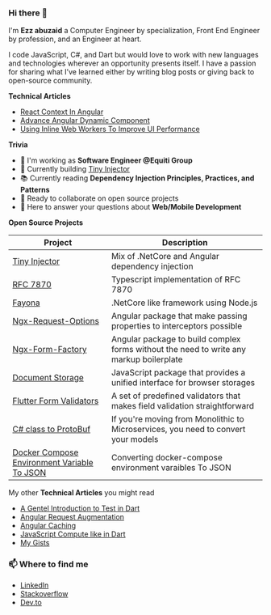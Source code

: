 ### Hi there 👋

I'm **Ezz abuzaid** a Computer Engineer by specialization, Front End Engineer by profession, and an Engineer at heart.

I code JavaScript, C#, and Dart but would love to work with new languages and technologies wherever an opportunity presents itself. I have a passion for sharing what I’ve learned either by writing blog posts or giving back to open-source community.


**Technical Articles**
* [React Context In Angular](https://dev.to/ezzabuzaid/react-context-in-angular-i4a)
* [Advance Angular Dynamic Component](https://dev.to/this-is-angular/advance-angular-dynamic-component-12e)
* [Using Inline Web Workers To Improve UI Performance](https://dev.to/ezzabuzaid/using-inline-web-workers-to-improve-ui-performance-540n)

**Trivia**

- 🔭 I'm working as **Software Engineer @Equiti Group**
- 🌱 Currently building [Tiny Injector](https://github.com/ezzabuzaid/tiny-injector)
- 📚 Currently reading **Dependency Injection Principles, Practices, and Patterns**
- 👯 Ready to collaborate on open source projects
- 💬 Here to answer your questions about **Web/Mobile Development**

**Open Source Projects**
<table>
  <thead>
    <tr>
      <th>Project</th>
      <th>Description</th>
    </tr>
  </thead>
  <tbody>
    <tr>
      <td><a href='https://github.com/ezzabuzaid/tiny-injector'>Tiny Injector</a></td>
      <td>Mix of .NetCore and Angular dependency injection</td>
    </tr>
    <tr>
      <td><a href='https://github.com/ezzabuzaid/rfc-7807-problem-details'>RFC 7870</a></td>
      <td>Typescript implementation of RFC 7870</td>
    </tr>
    <tr>
      <td><a href='https://github.com/ezzabuzaid/fayona'>Fayona</a></td>
      <td>.NetCore like framework using Node.js</td>
    </tr>
    <tr>
      <td><a href='https://github.com/ezzabuzaid/ngx-request-options'>Ngx-Request-Options</a></td>
      <td>Angular package that make passing properties to interceptors possible</td>
    </tr>
    <tr>
      <td><a href='https://github.com/ezzabuzaid/ngx-form-factory'>Ngx-Form-Factory</a></td>
      <td>Angular package to build complex forms without the need to write any markup boilerplate</td>
    </tr>
    <tr>
      <td><a href='https://github.com/ezzabuzaid/document-storage'>Document Storage</a></td>
      <td>JavaScript package that provides a unified interface for browser storages</td>
    </tr>
    <tr>
      <td><a href='https://github.com/ezzabuzaid/form-validators'>Flutter Form Validators</a></td>
      <td>A set of predefined validators that makes field validation straightforward</td>
    </tr>
    <tr>
      <td><a href='https://repl.it/join/cplrwnea-ezzabuzaid1'>C# class to ProtoBuf</a></td>
      <td>If you're moving from Monolithic to Microservices, you need to convert your models</td>
    </tr>
    <tr>
      <td><a href='https://repl.it/@EzzAbuzaid1/Docker-Compose-Keys-To-JsonObject'>Docker Compose Environment Variable To JSON</a></td>
      <td>Converting docker-compose environment varaibles To JSON</td>
    </tr>
  </tbody>
</table>


My other **Technical Articles** you might read
* [A Gentel Introduction to Test in Dart](https://github.com/ezzabuzaid/Flutter-Dart-Test-Session/blob/main/test_session.pdf)
* [Angular Request Augmentation](https://dev.to/ezzabuzaid/angular-request-augmentation-2nd3)
* [Angular Caching](https://dev.to/ezzabuzaid/angular-api-caching-2p12)
* [JavaScript Compute like in Dart](https://dev.to/ezzabuzaid/javascript-dart-compute-2k2f)
* [My Gists](https://gist.github.com/ezzabuzaid)

### 📫 Where to find me
- [LinkedIn](https://www.linkedin.com/in/ezzabuzaid/) 
- [Stackoverflow](https://stackoverflow.com/story/ezzabuzaid)
- [Dev.to](https://dev.to/ezzabuzaid)
